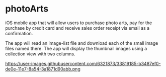 # photoArts
iOS mobile app that will allow users to purchase photo arts, pay for the purchase by credit card and receive sales order receipt via
email as a confirmation.


The app will read an image-list file and download each of the small image files named there. The app will display the thumbnail images using a collection view with two columns.

https://user-images.githubusercontent.com/6321873/33819185-b3487ef0-de0e-11e7-8a54-3a1871d90abb.png
